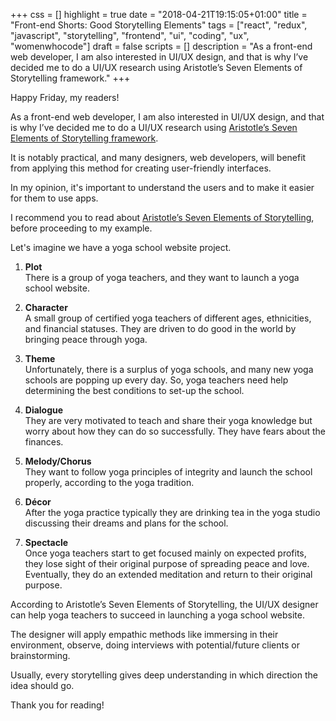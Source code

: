 +++
css = []
highlight = true
date = "2018-04-21T19:15:05+01:00"
title = "Front-end Shorts: Good Storytelling Elements"
tags = ["react", "redux", "javascript", "storytelling", "frontend", "ui", "coding", "ux", "womenwhocode"]
draft = false
scripts = []
description = "As a front-end web developer, I am also interested in UI/UX design, and that is why I’ve decided me to do a UI/UX research using Aristotle’s Seven Elements of Storytelling framework."
+++

Happy Friday, my readers!

As a front-end web developer, I am also interested in UI/UX design, and that is why I’ve decided me to do a UI/UX research using [Aristotle’s Seven Elements of Storytelling framework](http://johnnyholland.org/2011/01/aristotle%E2%80%99s-storytelling-framework-for-interactive-products/).

It is notably practical, and many designers, web developers, will benefit from applying this method for creating user-friendly interfaces.

In my opinion, it's important to understand the users and to make it easier for them to use apps.

I recommend you to read about [Aristotle’s Seven Elements of Storytelling](http://johnnyholland.org/2011/01/aristotle%E2%80%99s-storytelling-framework-for-interactive-products/), before proceeding to my example.

Let's imagine we have a yoga school website project.

1. <b>Plot</b> <br/>
There is a group of yoga teachers, and they want to launch a yoga school website.

2. <b>Character</b> <br/>
A small group of certified yoga teachers of different ages, ethnicities, and financial statuses. They are driven to do good in the world by bringing peace through yoga.

3. <b>Theme</b> <br/>
Unfortunately, there is a surplus of yoga schools, and many new yoga schools are popping up every day. So, yoga teachers need help determining the best conditions to set-up the school.

4. <b>Dialogue</b> <br/>
They are very motivated to teach and share their yoga knowledge but worry about how they can do so successfully. They have fears about the finances.

5. <b>Melody/Chorus</b> <br/>
They want to follow yoga principles of integrity and launch the school properly, according to the yoga tradition.

6. <b>Décor</b> <br/>
After the yoga practice typically they are drinking tea in the yoga studio discussing their dreams and plans for the school.

7. <b>Spectacle</b> <br/>
Once yoga teachers start to get focused mainly on expected profits, they lose sight of their original purpose of spreading peace and love. Eventually, they do an extended meditation and return to their original purpose.

According to Aristotle’s Seven Elements of Storytelling, the UI/UX designer can help yoga teachers to succeed in launching a yoga school website.

The designer will apply empathic methods like immersing in their environment, observe, doing interviews with potential/future clients or brainstorming.

Usually, every storytelling gives deep understanding in which direction the idea should go.

Thank you for reading!
